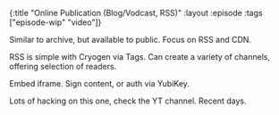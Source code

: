 {:title "Online Publication (Blog/Vodcast, RSS)"
 :layout :episode
 :tags ["episode-wip" "video"]}

Similar to archive, but available to public. Focus on RSS and CDN.

RSS is simple with Cryogen via Tags. Can create a variety of channels, offering selection of readers.

Embed iframe. Sign content, or auth via YubiKey.

Lots of hacking on this one, check the YT channel. Recent days.